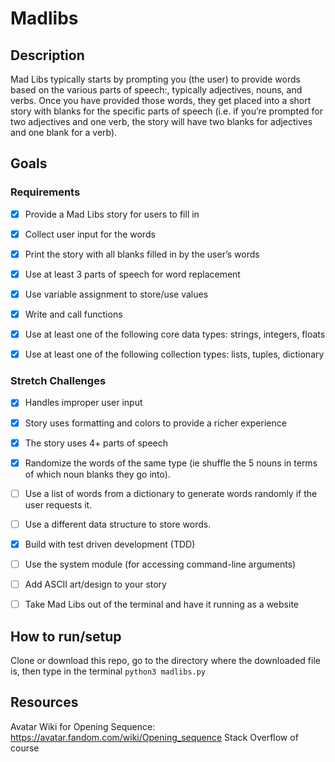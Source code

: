 # Madlibs

## Description
Mad Libs typically starts by prompting you (the user) to provide words based on the various parts of speech:, typically adjectives, nouns, and verbs. Once you have provided those words, they get placed into a short story with blanks for the specific parts of speech (i.e. if you’re prompted for two adjectives and one verb, the story will have two blanks for adjectives and one blank for a verb).

## Goals
### Requirements
- [x] Provide a Mad Libs story for users to fill in
- [x] Collect user input for the words
- [x] Print the story with all blanks filled in by the user’s words
- [x] Use at least 3 parts of speech for word replacement
- [x] Use variable assignment to store/use values
- [x] Write and call functions
- [x] Use at least one of the following core data types: strings, integers, floats
- [x] Use at least one of the following collection types: lists, tuples, dictionary


### Stretch Challenges
- [x] Handles improper user input
- [x] Story uses formatting and colors to provide a richer experience
- [x] The story uses 4+ parts of speech
- [x] Randomize the words of the same type (ie shuffle the 5 nouns in terms of which noun blanks they go into).
- [ ] Use a list of words from a dictionary to generate words randomly if the user requests it.
- [ ] Use a different data structure to store words.
- [x] Build with test driven development (TDD)
- [ ] Use the system module (for accessing command-line arguments)
- [ ] Add ASCII art/design to your story
- [ ] Take Mad Libs out of the terminal and have it running as a website


## How to run/setup
Clone or download this repo, go to the directory where the downloaded file is, then type in the terminal `python3 madlibs.py`

## Resources
Avatar Wiki for Opening Sequence: https://avatar.fandom.com/wiki/Opening_sequence
Stack Overflow of course
